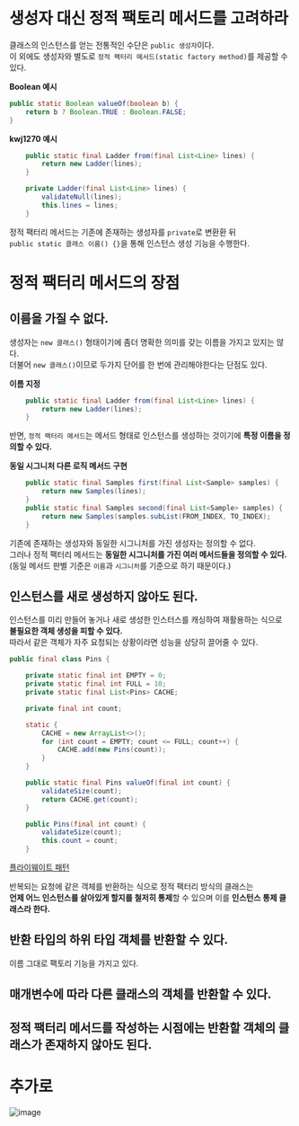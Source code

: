 
생성자 대신 정적 팩토리 메서드를 고려하라  
==============================================

클래스의 인스턴스를 얻는 전통적인 수단은 `public 생성자`이다.    
이 외에도 생성자와 별도로 `정적 팩터리 메서드(static factory method)`를 제공할 수 있다.     

**Boolean 예시**
```java
public static Boolean valueOf(boolean b) {
    return b ? Boolean.TRUE : Boolean.FALSE;
}
```
  
**kwj1270 예시**
```java
    public static final Ladder from(final List<Line> lines) {
        return new Ladder(lines);
    }

    private Ladder(final List<Line> lines) {
        validateNull(lines);
        this.lines = lines;
    }
```
   
정적 팩터리 메서드는 기존에 존재하는 생성자를 `private`로 변환환 뒤          
`public static 클래스 이름() {}`을 통해 인스턴스 생성 기능을 수행한다.         
     
# 정적 팩터리 메서드의 장점 
## 이름을 가질 수 없다. 
생성자는 `new 클래스()` 형태이기에 좀더 명확한 의미를 갖는 이름을 가지고 있지는 않다.     
더불어 `new 클래스()`이므로 두가지 단어를 한 번에 관리해야한다는 단점도 있다.       

**이름 지정**
```java
    public static final Ladder from(final List<Line> lines) {
        return new Ladder(lines);
    }
```
반면, `정적 팩터리 메서드`는 메서드 형태로 인스턴스를 생성하는 것이기에 **특정 이름을 정의할 수 있다.**     
   
**동일 시그니처 다른 로직 메서드 구현**   
```java
    public static final Samples first(final List<Sample> samples) {
        return new Samples(lines);
    }
    public static final Samples second(final List<Sample> samples) {
        return new Samples(samples.subList(FROM_INDEX, TO_INDEX);
    }
```

기존에 존재하는 생성자와 동일한 시그니처를 가진 생성자는 정의할 수 없다.           
그러나 정적 팩터리 메서드는 **동일한 시그니처를 가진 여러 메서드들을 정의할 수 있다.**      
(동일 메서드 판별 기준은 `이름`과 `시그니처`를 기준으로 하기 때문이다.)      

## 인스턴스를 새로 생성하지 않아도 된다.   
인스턴스를 미리 만들어 놓거나 새로 생성한 인스터스를 캐싱하여 재활용하는 식으로            
**불필요한 객체 생성을 피할 수 있다.**                  
따라서 같은 객체가 자주 요청되는 상황이라면 성능을 상당히 끌어줄 수 있다.    

```java
public final class Pins {

    private static final int EMPTY = 0;
    private static final int FULL = 10;
    private static final List<Pins> CACHE;

    private final int count;

    static {
        CACHE = new ArrayList<>();
        for (int count = EMPTY; count <= FULL; count++) {
            CACHE.add(new Pins(count));
        }
    }

    public static final Pins valueOf(final int count) {
        validateSize(count);
        return CACHE.get(count);
    }

    public Pins(final int count) {
        validateSize(count);
        this.count = count;
    }
```


[플라이웨이트 패턴]()
  
반복되는 요청에 같은 객체를 반환하는 식으로 정적 팩터리 방식의 클래스는         
**언제 어느 인스턴스를 살아있게 할지를 철저히 통제**할 수 있으며 이를 **인스턴스 통제 클래스라 한다.**      





## 반환 타입의 하위 타입 객체를 반환할 수 있다.  
이름 그대로 팩토리 기능을 가지고 있다. 

## 매개변수에 따라 다른 클래스의 객체를 반환할 수 있다.  

## 정적 팩터리 메서드를 작성하는 시점에는 반환할 객체의 클래스가 존재하지 않아도 된다.   


# 추가로 
![image](https://user-images.githubusercontent.com/50267433/125010810-38f77f80-e0a2-11eb-8ef0-14d86adce881.png)


